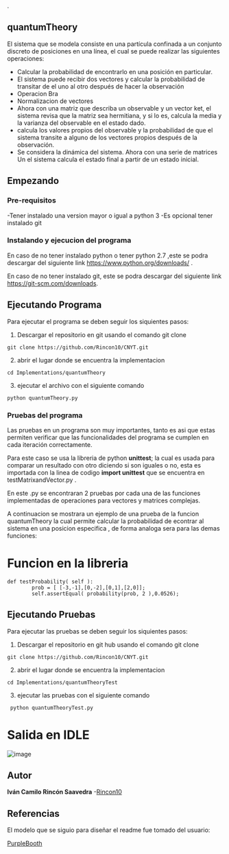 ﻿.
## quantumTheory

El sistema que se modela consiste en una partícula confinada a un conjunto discreto de posiciones en una línea, el cual se puede realizar las siguientes operaciones:

- Calcular la probabilidad de encontrarlo en una posición en particular.
- El sistema puede recibir dos vectores y calcular la probabilidad de transitar de el uno al otro después de hacer la observación
- Operacion Bra
- Normalizacion  de vectores 
- Ahora con una matriz que describa un observable y un vector ket, el sistema revisa que la matriz sea hermitiana, y si lo es, calcula la media y la varianza del observable en el estado dado.
- calcula los valores propios del observable y la probabilidad de que el sistema transite a alguno de los vectores propios después de la observación.
- Se considera la dinámica del sistema. Ahora con una serie de matrices Un el sistema calcula el estado final a partir de un estado inicial.


## Empezando



### Pre-requisitos

-Tener instalado una version mayor o igual a python 3
-Es opcional tener instalado git 


### Instalando y ejecucion del programa

En caso de no tener instalado python o tener python 2.7 ,este  se podra descargar del siguiente link 
https://www.python.org/downloads/ .

En caso de no tener instalado git, este  se podra descargar del siguiente link 
https://git-scm.com/downloads.





## Ejecutando Programa 

Para ejecutar el programa se deben seguir los siquientes pasos:

1) Descargar el repositorio en git usando el comando git clone  
```
git clone https://github.com/Rincon10/CNYT.git
```

2)  abrir el lugar donde se encuentra la implementacion
```
cd Implementations/quantumTheory

```
3) ejecutar el archivo con el siguiente comando 

```
python quantumTheory.py
```

### Pruebas del programa 

Las pruebas en un programa son muy importantes, tanto es asi que estas permiten verificar que las funcionalidades del programa se cumplen en cada iteración correctamente.

Para este caso se usa la libreria de python  **unittest**; la cual es usada para comparar un resultado con otro diciendo si son iguales o no, esta es  importada con la linea de codigo **import unittest** que se encuentra en testMatrixandVector.py .

En este .py se encontraran 2 pruebas por cada una de las funciones implementadas de operaciones para vectores y matrices complejas.

A continuacion se mostrara un ejemplo de una prueba de la funcion quantumTheory la cual permite calcular la  probabilidad de econtrar al sistema en una posicion especifica , de forma analoga sera para las demas funciones:

# Funcion en la libreria 
```
def testProbability( self ):
        prob = [ [-3,-1],[0,-2],[0,1],[2,0]];
        self.assertEqual( probability(prob, 2 ),0.0526);
```




## Ejecutando Pruebas

Para ejecutar las pruebas se deben seguir los siquientes pasos:

1) Descargar el repositorio en git hub usando el comando git clone  
```
git clone https://github.com/Rincon10/CNYT.git
```

2)  abrir el lugar donde se encuentra la implementacion
```
cd Implementations/quantumTheoryTest

```

3) ejecutar las pruebas  con el siguiente comando 

```
 python quantumTheoryTest.py
```
# Salida en IDLE
![image](https://user-images.githubusercontent.com/53798019/76693852-c1464b80-6639-11ea-9baa-a8ad0320e62b.png)


## Autor

**Iván Camilo Rincón Saavedra** -[Rincon10](https://github.com/Rincon10)


## Referencias
El modelo que se siguio para diseñar el readme fue tomado del usuario:

[PurpleBooth](https://github.com/PurpleBooth)


